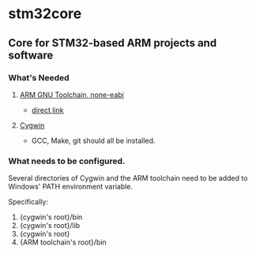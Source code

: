 # stm32core
## Core for STM32-based ARM projects and software
### What's Needed
1) [ARM GNU Toolchain, none-eabi](https://developer.arm.com/downloads/-/arm-gnu-toolchain-downloads)

    *  [direct link](https://developer.arm.com/-/media/Files/downloads/gnu/12.3.rel1/binrel/arm-gnu-toolchain-12.3.rel1-mingw-w64-i686-arm-none-eabi.exe?rev=aa6116d1af064a16bdf76e4e58ad7d9f&hash=366EA764314E1A4615E216DDBE7C437E)

2) [Cygwin](https://www.cygwin.com/setup-x86_64.exe)

    *  GCC, Make, git should all be installed.

### What needs to be configured.
Several directories of Cygwin and the ARM toolchain need to be added to Windows' PATH environment variable.

Specifically:
1)  {cygwin's root}/bin
2)  {cygwin's root}/lib
3)  {cygwin's root}
4)  {ARM toolchain's root}/bin

